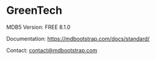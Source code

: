 # GreenTech

MDB5
Version: FREE 8.1.0

Documentation:
https://mdbootstrap.com/docs/standard/

Contact:
contact@mdbootstrap.com
